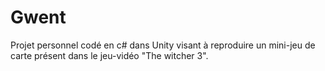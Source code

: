 
# Gwent

Projet personnel codé en c# dans Unity visant à reproduire un mini-jeu de carte présent dans le jeu-vidéo "The witcher 3". 

